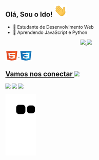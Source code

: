 ## Olá, Sou o Ido! <img src=https://raw.githubusercontent.com/ABSphreak/ABSphreak/master/gifs/Hi.gif width=40>

- 🌱 Estudante de Desenvolvimento Web
- 📖 Aprendendo JavaScript e Python

<div align="center">
  <a href="https://github.com/idomelo">
  <img height="180em" src="https://github-readme-stats.vercel.app/api?username=idomelo&show_icons=true&theme=radical&include_all_commits=true&count_private=true"/>
  <img height="180em" src="https://github-readme-stats.vercel.app/api/top-langs/?username=idomelo&layout=compact&langs_count=7&theme=radical"/>
</div>
  
<div style="display: inline_block"><br>
  <img align="center" alt="Ido-HTML" height="30" width="40" src="https://raw.githubusercontent.com/devicons/devicon/master/icons/html5/html5-original.svg">
  <img align="center" alt="Ido-CSS" height="30" width="40" src="https://raw.githubusercontent.com/devicons/devicon/master/icons/css3/css3-original.svg">

  ## Vamos nos conectar <img src=https://emojipedia-us.s3.dualstack.us-west-1.amazonaws.com/thumbs/160/apple/285/handshake_1f91d.png width=30>
</div>
  
<div>
  <a href = "https://wa.me/5588999581950"><img src="https://img.shields.io/badge/WhatsApp-25D366?style=for-the-badge&logo=whatsapp&logoColor=white" target="_blank"></a>
  <a href = "mailto:idomelo123@gmail.com"><img src="https://img.shields.io/badge/Gmail-D14836?style=for-the-badge&logo=gmail&logoColor=white" target="_blank"></a>
  <a href="https://www.linkedin.com/in/idomelo" target="_blank"><img src="https://img.shields.io/badge/LinkedIn-0077B5?style=for-the-badge&logo=linkedin&logoColor=white" target="_blank"></a> 
 
  ![Snake animation](https://github.com/idomelo/idomelo/blob/output/github-contribution-grid-snake.svg)
    
</div>

  
